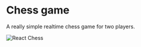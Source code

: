 # Chess game
A really simple realtime chess game for two players.

![React Chess](https://media.giphy.com/media/wKpTQDcWTOJBomxLCc/giphy.gif)
